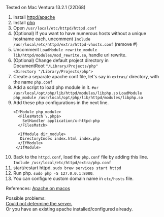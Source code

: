 Tested on Mac Ventura 13.2.1 (22D68)

1. Install [httpd/apache](https://formulae.brew.sh/formula/httpd)
2. Install [php](https://formulae.brew.sh/formula/php#default)
3. Open `/usr/local/etc/httpd/httpd.conf` 
4. (Optional) If you want to have numerous hosts without a unique hostname each, uncomment `Include /usr/local/etc/httpd/extra/httpd-vhosts.conf` (remove #)
5. Uncomment `LoadModule rewrite_module lib/httpd/modules/mod_rewrite.so`, handle url rewrite.
6. (Optional) Change default project directory in  
  DocumentRoot `"/Library/Projects/php"`   
  `<Directory "/Library/Projects/php">`
7. Create a separate apache conf file, let's say in `extras/` directory, with the name `php.conf`
8. Add a script to load php module in it.
  `#or /usr/local/opt/php/lib/httpd/modules/libphp.so`
  `LoadModule php_module /usr/local/opt/php/lib/httpd/modules/libphp.so`
9. Add these php configurations in the next line.
   ```
   <IfModule php_module>
     <FilesMatch \.php$>
       SetHandler application/x-httpd-php
     </FilesMatch>

     <IfModule dir_module>
      DirectoryIndex index.html index.php
     </IfModule>
    </IfModule>
   ```
10. Back to the `httpd.conf`, load the `php.conf` file by adding this line.  
    `Include /usr/local/etc/httpd/extra/php.conf`
10. start/restart httpd.
  `sudo brew services start httpd`
11. Run php. `sudo php -S 127.0.0.1:8080`. 
12. You can configure custom domain name in `etc/hosts` file.

References:
[Apache on macos](https://www.git-tower.com/blog/apache-on-macos/)


Possible problems:  
[Could not determine the server. ](https://stackoverflow.com/questions/18290683/httpd-could-not-reliably-determine-the-servers-fully-qualified-domain-name)   
Or you have an existing apache installed/configured already.


